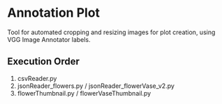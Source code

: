 # Annotation Plot

Tool for automated cropping and resizing images for plot creation, using VGG Image Annotator labels.

## Execution Order

1. csvReader.py
2. jsonReader_flowers.py / jsonReader_flowerVase_v2.py
3. flowerThumbnail.py / flowerVaseThumbnail.py
